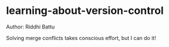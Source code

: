# learning-about-version-control
Author: Riddhi Battu

Solving merge conflicts takes conscious effort, but I can do it!
